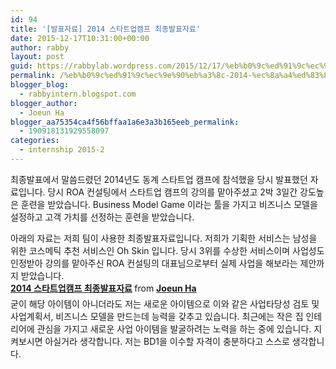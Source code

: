 ```yaml
---
id: 94
title: '[발표자료] 2014 스타트업캠프 최종발표자료'
date: 2015-12-17T10:31:00+00:00
author: rabby
layout: post
guid: https://rabbylab.wordpress.com/2015/12/17/%eb%b0%9c%ed%91%9c%ec%9e%90%eb%a3%8c-2014-%ec%8a%a4%ed%83%80%ed%8a%b8%ec%97%85%ec%ba%a0%ed%94%84-%ec%b5%9c%ec%a2%85%eb%b0%9c%ed%91%9c%ec%9e%90%eb%a3%8c
permalink: /%eb%b0%9c%ed%91%9c%ec%9e%90%eb%a3%8c-2014-%ec%8a%a4%ed%83%80%ed%8a%b8%ec%97%85%ec%ba%a0%ed%94%84-%ec%b5%9c%ec%a2%85%eb%b0%9c%ed%91%9c%ec%9e%90%eb%a3%8c/
blogger_blog:
  - rabbyintern.blogspot.com
blogger_author:
  - Joeun Ha
blogger_aa75354ca4f56bffaa1a6e3a3b165eeb_permalink:
  - 190918131929558097
categories:
  - internship 2015-2
---
```

최종발표에서 말씀드렸던 2014년도 동계 스타트업 캠프에 참석했을 당시 발표했던 자료입니다. 당시 ROA 컨설팅에서 스타트업 캠프의 강의를 맡아주셨고 2박 3일간 강도높은 훈련을 받았습니다. Business Model Game 이라는 툴을 가지고 비즈니스 모델을 설정하고 고객 가치를 선정하는 훈련을 받았습니다.

<div>
</div>

<div>
  아래의 자료는 저희 팀이 사용한 최종발표자료입니다. 저희가 기획한 서비스는 남성을 위한 코스메틱 추천 서비스인 Oh Skin 입니다. 당시 3위를 수상한 서비스이며 사업성도 인정받아 강의를 맡아주신 ROA 컨설팅의 대표님으로부터 실제 사업을 해보라는 제안까지 받았습니다.
</div>

<div style="margin-bottom:5px">
  <strong> <a href="//www.slideshare.net/JoeunHa1/2014-56224276" title="2014 스타트업캠프 최종발표자료" target="_blank">2014 스타트업캠프 최종발표자료</a> </strong> from <strong><a target="_blank" href="//www.slideshare.net/JoeunHa1">Joeun Ha</a></strong>
</div>

<div>
  굳이 해당 아이템이 아니더라도 저는 새로운 아이템으로 이와 같은 사업타당성 검토 및 사업계획서, 비즈니스 모델을 만드는데 능력을 갖추고 있습니다. 최근에는 작은 집 인테리어에 관심을 가지고 새로운 사업 아이템을 발굴하려는 노력을 하는 중에 있습니다. 지켜보시면 아실거라 생각합니다. 저는 BD1을 이수할 자격이 충분하다고 스스로 생각합니다.
</div>

<div>
</div></div>